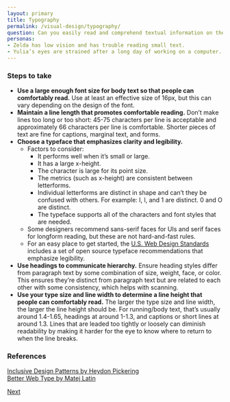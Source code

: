 ```yaml
---
layout: primary
title: Typography
permalink: /visual-design/typography/
question: Can you easily read and comprehend textual information on the page?
personas:
- Zelda has low vision and has trouble reading small text. 
- Yulia’s eyes are strained after a long day of working on a computer.
---
```


### Steps to take
- **Use a large enough font size for body text so that people can comfortably read.** Use at least an effective size of 16px, but this can vary depending on the design of the font.
- **Maintain a line length that promotes comfortable reading.** Don’t make lines too long or too short: 45-75 characters per line is acceptable and approximately 66 characters per line is comfortable. Shorter pieces of text are fine for captions, marginal text, and forms.
- **Choose a typeface that emphasizes clarity and legibility.**
  - Factors to consider:
    - It performs well when it’s small or large.
    - It has a large x-height.
    - The character is large for its point size.
    - The metrics (such as x-height) are consistent between letterforms.
    - Individual letterforms are distinct in shape and can’t they be confused with others. For example: I, l, and 1 are distinct. 0 and O are distinct.
    - The typeface supports all of the characters and font styles that are needed.
  - Some designers recommend sans-serif faces for UIs and serif faces for longform reading, but these are not hard-and-fast rules.
  - For an easy place to get started, the [U.S. Web Design Standards](https://standards.usa.gov/components/typography/) includes a set of open source typeface recommendations that emphasize legibility.
- **Use headings to communicate hierarchy.** Ensure heading styles differ from paragraph text by some combination of size, weight, face, or color. This ensures they’re distinct from paragraph text but are related to each other with some consistency, which helps with scanning.
- **Use your type size and line width to determine a line height that people can comfortably read.** The larger the type size and line width, the larger the line height should be. For running/body text, that’s usually around 1.4-1.65, headings at around 1-1.3, and captions or short lines at around 1.3. Lines that are leaded too tightly or loosely can diminish readability by making it harder for the eye to know where to return to when the line breaks.

### References
[Inclusive Design Patterns by Heydon Pickering](https://shop.smashingmagazine.com/products/inclusive-design-patterns)
<br>
[Better Web Type by Matej Latin](https://betterwebtype.com/)

<a class="usa-button button-next" href="{{ site.baseurl }}/visual-design/graphics-and-images/">
  Next <i class="fa fa-chevron-right" aria-hidden="true"></i>
</a>
